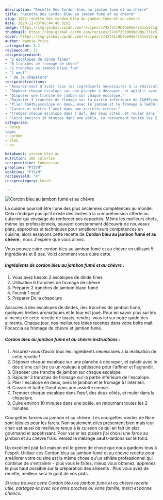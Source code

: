 ```yaml
---
description: "Recette Des Cordon bleu au jambon fumé et au chèvre"
title: "Recette Des Cordon bleu au jambon fumé et au chèvre"
slug: 1872-recette-des-cordon-bleu-au-jambon-fume-et-au-chevre
date: 2020-11-03T06:44:49.325Z
image: https://img-global.cpcdn.com/recipes/3745f35c9b9be9de/751x532cq70/cordon-bleu-au-jambon-fume-et-au-chevre-photo-principale-de-la-recette.jpg
thumbnail: https://img-global.cpcdn.com/recipes/3745f35c9b9be9de/751x532cq70/cordon-bleu-au-jambon-fume-et-au-chevre-photo-principale-de-la-recette.jpg
cover: https://img-global.cpcdn.com/recipes/3745f35c9b9be9de/751x532cq70/cordon-bleu-au-jambon-fume-et-au-chevre-photo-principale-de-la-recette.jpg
author: Nannie Price
ratingvalue: 3.2
reviewcount: 12
recipeingredient:
- "2 escalopes de dinde fines"
- "6 tranches de fromage de chvre"
- "2 tranches de jambon blanc fum"
- "1 oeuf"
- " De la chapelure"
recipeinstructions:
- "Assurez-vous d’avoir tous les ingrédients nécessaires à la réalisation de cette recette !"
- "Déposer chaque escalope sur une planche à découper, et aplatir avec le dos d&#39;une cuillère ou un rouleau à pâtisserie pour l&#39;affiner et l&#39;agrandir."
- "Disposer une tranche de jambon sur chaque escalope."
- "Rajouter 3 tranches de fromage sur la partie inférieure de l&#39;escalope."
- "Plier l&#39;escalope en deux, avec le jambon et le fromage à l&#39;intérieur."
- "Casser et battre l’oeuf dans une assiette creuse."
- "Tremper chaque escalope dans l’œuf, des deux côtés, et rouler dans la chapelure."
- "Cuire environ 10 minutes dans une poêle, en retournant toutes les 2 minutes."
categories:
- Resep
tags:
- cordon
- bleu
- au

katakunci: cordon bleu au 
nutrition: 166 calories
recipecuisine: Indonesian
preptime: "PT35M"
cooktime: "PT52M"
recipeyield: "4"
recipecategory: Lunch

---
```



![Cordon bleu au jambon fumé et au chèvre](https://img-global.cpcdn.com/recipes/3745f35c9b9be9de/751x532cq70/cordon-bleu-au-jambon-fume-et-au-chevre-photo-principale-de-la-recette.jpg)

La cuisine pourrait être l'une des plus anciennes compétences au monde. Cela n'indique pas qu'il existe des limites à la compréhension offerte au cuisinier qui envisage de renforcer ses capacités. Même les meilleurs chefs, même les professionnels, peuvent constamment découvrir de nouveaux plats, approches et techniques pour améliorer leurs compétences en cuisine, alors essayons cette recette de <strong> Cordon bleu au jambon fumé et au chèvre </strong>, nous J'espère que vous aimez.

<!--inarticleads1-->

Vous pouvez cuire cordon bleu au jambon fumé et au chèvre en utilisant 5 Ingrédients et 8 pas. Voici comment vous cuire cette.

##### Ingrédients de cordon bleu au jambon fumé et au chèvre :

1. Vous avez besoin 2 escalopes de dinde fines
1. Utilisation 6 tranches de fromage de chèvre
1. Préparer 2 tranches de jambon blanc fumé
1. Fournir 1 oeuf
1. Préparer  De la chapelure


Associés à des escalopes de dindes, des tranches de jambon fumé, quelques herbes aromatiques et le tour est joué. Pour en savoir plus sur les aliments de cette recette de toasts, rendez-vous ici sur notre guide des aliments. Chaque jour, nos meilleures idées recettes dans votre boîte mail. Focaccia au fromage de chèvre et jambon fumé. 

<!--inarticleads2-->

##### Cordon bleu au jambon fumé et au chèvre instructions :

1. Assurez-vous d’avoir tous les ingrédients nécessaires à la réalisation de cette recette !
1. Déposer chaque escalope sur une planche à découper, et aplatir avec le dos d&#39;une cuillère ou un rouleau à pâtisserie pour l&#39;affiner et l&#39;agrandir.
1. Disposer une tranche de jambon sur chaque escalope.
1. Rajouter 3 tranches de fromage sur la partie inférieure de l&#39;escalope.
1. Plier l&#39;escalope en deux, avec le jambon et le fromage à l&#39;intérieur.
1. Casser et battre l’oeuf dans une assiette creuse.
1. Tremper chaque escalope dans l’œuf, des deux côtés, et rouler dans la chapelure.
1. Cuire environ 10 minutes dans une poêle, en retournant toutes les 2 minutes.


Courgettes farcies au jambon et au chèvre. Les courgettes rondes de Nice sont idéales pour les farcis. Non seulement elles présentent bien mais leur chair est aussi de meilleure tenue à la cuisson ce qui en fait un plat gourmand et appétissant. Pour varier les plaisirs j&#39;ai choisi une farce au jambon et au chèvre frais. Versez le mélange oeufs-lardons sur le fond. 

<!--inarticleads1-->

<p>
Un excellent plat fait maison est le genre de chose que nous gardons tous à l'esprit. Utiliser ces Cordon bleu au jambon fumé et au chèvre recette pour améliorer votre cuisine est la même chose qu'un athlète professionnel qui continue de s'entraîner - plus vous le faites, mieux vous obtenez, apprenez le plus haut possible sur la préparation des aliments . Plus vous avez de recette, meilleur sera le goût de vos plats.
</p>

<p>
<i>Si vous trouvez cette Cordon bleu au jambon fumé et au chèvre recette utile, partagez-la avec vos amis proches ou votre famille, merci et bonne chance.</i>
</p>
